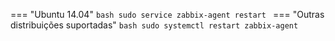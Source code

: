 === "Ubuntu 14.04"
    ```bash
    sudo service zabbix-agent restart
    ```
=== "Outras distribuições suportadas"
    ```bash
    sudo systemctl restart zabbix-agent
    ```